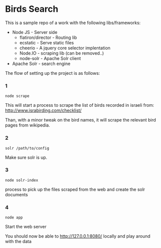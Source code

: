 Birds Search 
====

This is a sample repo of a work with the following libs/frameworks:

* Node JS - Server side
    * flatiron/director - Routing lib
    * ecstatic - Serve static files
    * cheerio - A jquery core selector implentation 
    * Node.IO  - scraping lib (can be     removed..)
    * node-solr - Apache Solr client
* Apache Solr - search engine


The flow of setting up the project is as follows:

### 1 ###


    node scrape
    
This will start a process to scrape the list of birds recorded in israeli from: http://www.israbirding.com/checklist/ 

Than, with a minor tweak on the bird names, it will scrape the relevant bird pages from wikipedia.

### 2 ###

    solr /path/to/config

Make sure solr is up.

### 3 ###

    node solr-index

process to pick up the files scraped from the web and create the solr documents

### 4 ###

    node app
    
Start the web server

You should now be able to http://127.0.0.1:8080/ locally and play around with the data

     